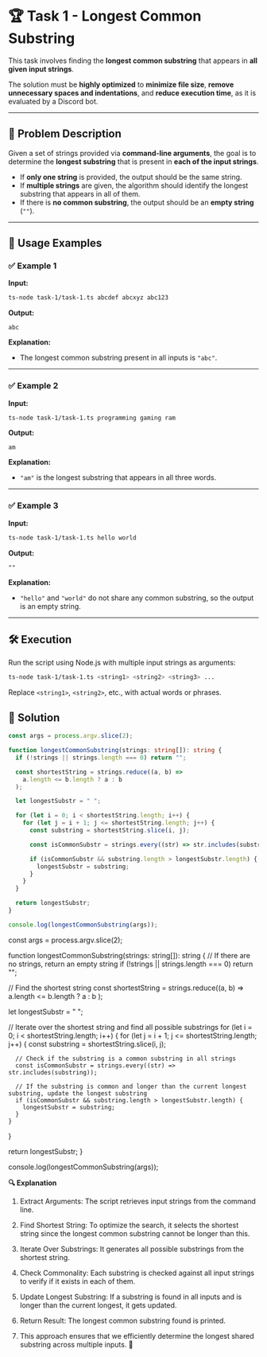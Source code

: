 # 🏆 Task 1 - Longest Common Substring

This task involves finding the **longest common substring** that appears in **all given input strings**.

The solution must be **highly optimized** to **minimize file size**, **remove unnecessary spaces and indentations**, and **reduce execution time**, as it is evaluated by a Discord bot.

---

## 📜 Problem Description

Given a set of strings provided via **command-line arguments**, the goal is to determine the **longest substring** that is present in **each of the input strings**.

- If **only one string** is provided, the output should be the same string.
- If **multiple strings** are given, the algorithm should identify the longest substring that appears in all of them.
- If there is **no common substring**, the output should be an **empty string** (`""`).

---

## 🚀 Usage Examples

### ✅ Example 1

**Input:**

```bash
ts-node task-1/task-1.ts abcdef abcxyz abc123
```

**Output:**

```
abc
```

**Explanation:**

- The longest common substring present in all inputs is `"abc"`.

---

### ✅ Example 2

**Input:**

```bash
ts-node task-1/task-1.ts programming gaming ram
```

**Output:**

```
am
```

**Explanation:**

- `"am"` is the longest substring that appears in all three words.

---

### ✅ Example 3

**Input:**

```bash
ts-node task-1/task-1.ts hello world
```

**Output:**

```
""
```

**Explanation:**

- `"hello"` and `"world"` do not share any common substring, so the output is an empty string.

---

## 🛠 Execution

Run the script using Node.js with multiple input strings as arguments:

```bash
ts-node task-1/task-1.ts <string1> <string2> <string3> ...
```

Replace `<string1>`, `<string2>`, etc., with actual words or phrases.

## 🧠 Solution

```typescript
const args = process.argv.slice(2);

function longestCommonSubstring(strings: string[]): string {
  if (!strings || strings.length === 0) return "";

  const shortestString = strings.reduce((a, b) =>
    a.length <= b.length ? a : b
  );

  let longestSubstr = " ";

  for (let i = 0; i < shortestString.length; i++) {
    for (let j = i + 1; j <= shortestString.length; j++) {
      const substring = shortestString.slice(i, j);

      const isCommonSubstr = strings.every((str) => str.includes(substring));

      if (isCommonSubstr && substring.length > longestSubstr.length) {
        longestSubstr = substring;
      }
    }
  }

  return longestSubstr;
}

console.log(longestCommonSubstring(args));
```

const args = process.argv.slice(2);

function longestCommonSubstring(strings: string[]): string {
// If there are no strings, return an empty string
if (!strings || strings.length === 0) return "";

// Find the shortest string
const shortestString = strings.reduce((a, b) =>
a.length <= b.length ? a : b
);

let longestSubstr = " ";

// Iterate over the shortest string and find all possible substrings
for (let i = 0; i < shortestString.length; i++) {
for (let j = i + 1; j <= shortestString.length; j++) {
const substring = shortestString.slice(i, j);

      // Check if the substring is a common substring in all strings
      const isCommonSubstr = strings.every((str) => str.includes(substring));

      // If the substring is common and longer than the current longest substring, update the longest substring
      if (isCommonSubstr && substring.length > longestSubstr.length) {
        longestSubstr = substring;
      }
    }

}

return longestSubstr;
}

console.log(longestCommonSubstring(args));

**🔍 Explanation**

1. Extract Arguments: The script retrieves input strings from the command line.

2. Find Shortest String: To optimize the search, it selects the shortest string since the longest common substring cannot be longer than this.

3. Iterate Over Substrings: It generates all possible substrings from the shortest string.

4. Check Commonality: Each substring is checked against all input strings to verify if it exists in each of them.

5. Update Longest Substring: If a substring is found in all inputs and is longer than the current longest, it gets updated.

6. Return Result: The longest common substring found is printed.

7. This approach ensures that we efficiently determine the longest shared substring across multiple inputs. 🚀
